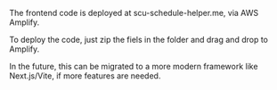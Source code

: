 The frontend code is deployed at scu-schedule-helper.me, via AWS Amplify.

To deploy the code, just zip the fiels in the folder and drag and drop to Amplify.

In the future, this can be migrated to a more modern framework like Next.js/Vite, if more features are needed.
